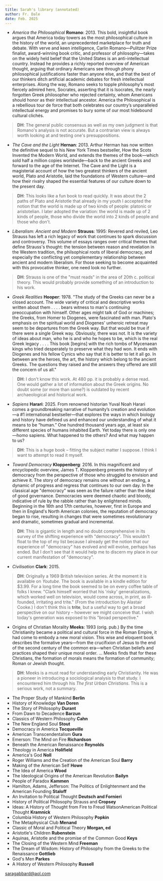 ```yaml
---
title: Sarah's library (annotated)
author: Fr. Dale
date: Feb. 2025
---
```


- *America the Philosophical* **Romano**: 2013. This bold, insightful book argues that America today towers as the most philosophical culture in the history of the world, an unprecedented marketplace for truth and debate.  With verve and keen intelligence, Carlin Romano—Pulitzer Prize finalist, award-winning book critic, and professor of philosophy—takes on the widely held belief that the United States is an anti-intellectual country. Instead he provides a richly reported overview of American thought, arguing that ordinary Americans see through phony philosophical justifications faster than anyone else, and that the best of our thinkers ditch artificial academic debates for fresh intellectual enterprises. Along the way, Romano seeks to topple philosophy’s most fiercely admired hero, Socrates, asserting that it is Isocrates, the nearly forgotten Greek philosopher who rejected certainty, whom Americans should honor as their intellectual ancestor. America the Philosophical is a rebellious tour de force that both celebrates our country’s unparalleled intellectual energy and promises to bury some of our most hidebound cultural clichés.

> **DH**: The general public consensus as well as my own judgment is that Romano's analysis is not accurate. But a contrarian view is always worth looking at and testing one's presuppositions.

- *The Cave and the Light* **Hernan**: 2013. Arthur Herman has now written the definitive sequel to his New York Times bestseller, How the Scots Invented the Modern World, and extends the themes of the book—which sold half a million copies worldwide—back to the ancient Greeks and forward to the age of the Internet. The Cave and the Light is a magisterial account of how the two greatest thinkers of the ancient world, Plato and Aristotle, laid the foundations of Western culture—and how their rivalry shaped the essential features of our culture down to the present day.

> **DH**: This looks like a fun book to read quickly. It was about the 2 paths of Plato and Aristotle that already in my youth I accepted the notion that the world is made up of two kinds of people: platonic or aristotelian. I later adopted the variation: the world is made up of 2 kinds of people, those who divide the world into 2 kinds of people and those who don't.

- *Liberalism: Ancient and Modern* **Strauss**: 1995: Revered and reviled, Leo Strauss has left a rich legacy of work that continues to spark discussion and controversy. This volume of essays ranges over critical themes that define Strauss's thought: the tension between reason and revelation in the Western tradition, the philsophical roots of liberal democracy, and especially the conflicting yet complementary relationship between ancient and modern liberalism. For those seeking to become acquainted with this provocative thinker, one need look no further.

> **DH**: Strauss is one of the "must reads" in the area of 20th c. political theory. This would probably provide something of an introduction to his work.

- _Greek Realities_ **Hooper**: 1978. "The study of the Greeks can never be a closed account. The wide variety of critical and descriptive works written about them . . . . bears witness to man's continuing preoccupation with himself. Other ages might talk of God or machines; the Greeks, from Homer to Diogenes, were fascinated with man. Plato's emphasis on the spiritual world and Diogenes' unheroic retreat may seem to be departures from the Greek way. But that would be true if there were a single Greek way. Obviously, there was not. It is the variety of ideas about man, who he is and who he hopes to be, which is the real Greek legacy . . . . This book \[begins] with the rich tombs of Mycenaean kings who tried desperately to preserve what they had won. It ends with Diogenes and his fellow Cynics who say that it is better to let it all go. In between are the heroes, the art, the history which belong to the ancient Greeks. The questions they raised and the answers they offered are still the concern of us all."

> **DH**: I don't know this work. At 480 pp. it is probably a dense read. One would gather a lot of information about the Greek origins. No doubt some (or more than some?) is outdated by recent archaeological and historical work.

- _Sapiens_ **Harari**: 2025. From renowned historian Yuval Noah Harari comes a groundbreaking narrative of humanity’s creation and evolution—a #1 international bestseller—that explores the ways in which biology and history have defined us and enhanced our understanding of what it means to be “human.” One hundred thousand years ago, at least six different species of humans inhabited Earth. Yet today there is only one—homo sapiens. What happened to the others? And what may happen to us?

> **DH**: This is a huge book – fitting the subject matter I suppose. I think I want to attempt to read it myself.
  
- _Toward Democracy_ **Kloppenberg**: 2016. In this magnificent and encyclopedic overview, James T. Kloppenberg presents the history of democracy from the perspective of those who struggled to envision and achieve it. The story of democracy remains one without an ending, a dynamic of progress and regress that continues to our own day. In the classical age "democracy" was seen as the failure rather than the ideal of good governance. Democracies were deemed chaotic and bloody, indicative of rule by the rabble rather than by enlightened minds. Beginning in the 16th and 17th centuries, however, first in Europe and then in England's North American colonies, the reputation of democracy began to rise, resulting in changes that were sometimes revolutionary and dramatic, sometimes gradual and incremental.

> **DH**: This is gigantic in length and no doubt comprehensive in its survey of the shifting experience with "democracy". This wouldn't float to the top of my list because I already get the notion that our experience of "democracy" has evolved and will evolve, perhaps has ended. But I don't see that it would help me to discern my place in our current manifestation of "democracy". 

- _Civilisation_ **Clark**: 2015.

> **DH**: Originally a 1969 British television series. At the moment it is available on _Youtube_. The book is available in a kindle edition for $3.99. For a long time the book seemed to be on every coffee table of folks I knew. "Clark himself worried that his 'risky' generalizations, which worked well on television, would come across, in print, as ill-founded, irritating and trite." (From the introduction by Alastair Cooke.) I don't think this is **trite**, but a useful way to get a broad perspective on our history – however we might conceive that. I wish today's generation was exposed to this "broad perspective."

- Origins of Christian Morality **Meeks**: 1993 (orig. pub.) By the time Christianity became a political and cultural force in the Roman Empire, it had come to embody a new moral vision. This wise and eloquent book describes the formative years―from the crucifixion of Jesus to the end of the second century of the common era―when Christian beliefs and practices shaped their unique moral order. ... Meeks finds that for these Christians, the formation of morals means the formation of community; Roman or Jewish thought.

> **DH**: Meeks is a must read for understanding early Christianity. He was a pioneer in introducing a sociological analysis to that study. I encountered him through his _The first Urban Christians_. This is a serious work, not a summary. 

- The Proper Study of Mankind **Berlin**
- History of Knowledge **Van Doren**
- The Story of Philosophy **Durant**
- From Dawn to Decadence **Barzun**
- Classics of Western Philosophy **Cahn**
- The New England Soul **Stout**
- Democracy in America **Tocqueville**
- American Transcendentalism **Gura**
- Emerson: The Mind on Fire **Richardson**
- Beneath the American Renaissance **Reynolds**
- Theology in America **Holifield**
- America's God **Noll**
- Roger Williams and the Creation of the American Soul **Barry**
- Making of the American Self **Howe**
- The Idea of America **Wood**
- The Ideological Origins of the American Revolution **Bailyn**
- People of Paradox **Kammen**
- Hamilton, Adams, Jefferson: The Politics of Enlightenment and the American Founding **Staloff**
- An Invitation to Political Thought **Deutsch and Fornieri**
- History of Political Philosophy Strauss and **Cropsey**
- Ideas: A History of Thought from Fire to Freud WatsonAmerican Political Thought **Kramnick**
- Columbia History of Western Philosophy **Popkin**
- The Metaphysical Club **Menand**
- Classic of Moral and Political Theory **Morgan, ed**
- Aristotle's Children **Rubenstein**
- Aquinas, Aristotle and the promise of the Common Good **Keys**
- The Closing of the Western Mind **Freeman**
- The Dream of Wisdom: History of Philosophy from the Greeks to the Renaissance **Gottlieb**
- God's Men **Parkes**
- A History of Western Philosophy **Russell**

saragabbard@aol.com
